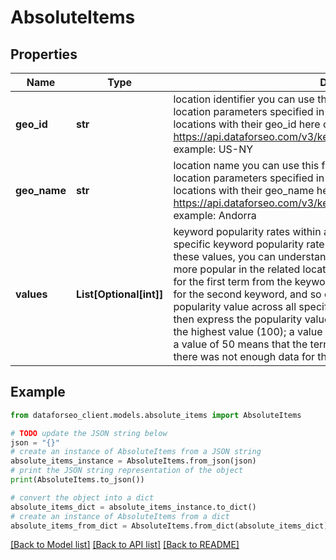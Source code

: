 # AbsoluteItems


## Properties

Name | Type | Description | Notes
------------ | ------------- | ------------- | -------------
**geo_id** | **str** | location identifier you can use this field for matching obtained results with location parameters specified in the request see the full list of available locations with their geo_id here or by making a separate request to https://api.dataforseo.com/v3/keywords_data/dataforseo_trends/locations example: US-NY | [optional] 
**geo_name** | **str** | location name you can use this field for matching obtained results with location parameters specified in the request see the full list of available locations with their geo_name here or by making a separate request to https://api.dataforseo.com/v3/keywords_data/dataforseo_trends/locations example: Andorra | [optional] 
**values** | **List[Optional[int]]** | keyword popularity rates within a given location represents location-specific keyword popularity rate over the specified time range; using these values, you can understand which of the specified keywords is more popular in the related location; the first value in the array is provided for the first term from the keywords array, the second value is provided for the second keyword, and so on; calculation: we determine the highest popularity value across all specified keywords within a given location, and then express the popularity values of each keyword as a percentage of the highest value (100); a value of 100 is the peak popularity for the term a value of 50 means that the term is half as popular a value of 0 means there was not enough data for this term | [optional] 

## Example

```python
from dataforseo_client.models.absolute_items import AbsoluteItems

# TODO update the JSON string below
json = "{}"
# create an instance of AbsoluteItems from a JSON string
absolute_items_instance = AbsoluteItems.from_json(json)
# print the JSON string representation of the object
print(AbsoluteItems.to_json())

# convert the object into a dict
absolute_items_dict = absolute_items_instance.to_dict()
# create an instance of AbsoluteItems from a dict
absolute_items_from_dict = AbsoluteItems.from_dict(absolute_items_dict)
```
[[Back to Model list]](../README.md#documentation-for-models) [[Back to API list]](../README.md#documentation-for-api-endpoints) [[Back to README]](../README.md)


